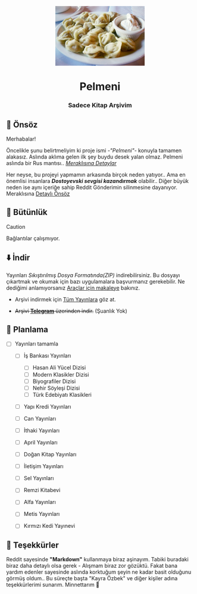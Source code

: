 <div align="center"> 
  <img src="Main/Pics/Pelmeni_Russian.jpg" width=240 height=160 align="center">

# Pelmeni

### Sadece Kitap Arşivim

</div>

## 📃 Önsöz

Merhabalar! 

Öncelikle şunu belirtmeliyim ki proje ismi *-"Pelmeni"-* konuyla tamamen alakasız. Aslında aklıma gelen ilk şey buydu desek yalan olmaz. Pelmeni aslında bir Rus mantısı.. *[Meraklısına Detaylar](Main/Harem/Pelmeni.md)*

Her neyse, bu projeyi yapmamın arkasında birçok neden yatıyor.. Ama en önemlisi insanlara ***Dostoyevski sevgisi kazandırmak*** olabilir.. Diğer büyük neden ise aynı içeriğe sahip Reddit Gönderimin silinmesine dayanıyor. Meraklısına [Detaylı Önsöz](Main/Harem/Preface.md)


## 🧱 Bütünlük

> [!CAUTION] 
> Bağlantılar çalışmıyor.

## ⬇️ İndir

Yayınları *Sıkıştırılmış Dosya Formatında(ZIP)* indirebilirsiniz. Bu dosyayı çıkartmak ve okumak için bazı uygulamalara başvurmanız gerekebilir. Ne dediğimi anlamıyorsanız [Araçlar için makaleye](Main/Harem/Tools.md) bakınız.


- Arşivi indirmek için [Tüm Yayınlara](Main/Content.md) göz at.

- ~~Arşivi **[Telegram](Main/Messages/mal.md)** üzerinden indir.~~ (Şuanlık Yok)



## 🐰 Planlama

- [ ] Yayınları tamamla
    - [ ] İş Bankası Yayınları
        - [ ] Hasan Ali Yücel Dizisi
        - [ ] Modern Klasikler Dizisi
        - [ ] Biyografiler Dizisi
        - [ ] Nehir Söyleşi Dizisi
        - [ ] Türk Edebiyatı Klasikleri
    - [ ] Yapı Kredi Yayınları 
    - [ ] Can Yayınları
    - [ ] İthaki Yayınları
    - [ ] April Yayınları
    - [ ] Doğan Kitap Yayınları
    - [ ] İletişim Yayınları
    - [ ] Sel Yayınları
    - [ ] Remzi Kitabevi
    - [ ] Alfa Yayınları
    - [ ] Metis Yayınları
    - [ ] Kırmızı Kedi Yayınevi



## 🌹 Teşekkürler

Reddit sayesinde **"Markdown"** kullanmaya biraz aşinayım. Tabiki buradaki biraz daha detaylı olsa gerek - Alışmam biraz zor gözüktü. Fakat bana yardım edenler sayesinde aslında korktuğum şeyin ne kadar basit olduğunu görmüş oldum.. Bu süreçte başta "Kayra Özbek" ve diğer kişiler adına teşekkürlerimi sunarım. Minnettarım 💜


